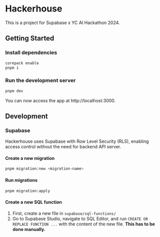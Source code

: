 # Hackerhouse

This is a project for Supabase x YC AI Hackathon 2024.

## Getting Started

### Install dependencies

```bash
corepack enable
pnpm i
```

### Run the development server

```bash
pnpm dev
```

You can now access the app at http://localhost:3000.

## Development

### Supabase

Hackerhouse uses Supabase with Row Level Security (RLS), enabling access control without the need for backend API server.

#### Create a new migration

```bash
pnpm migration:new <migration-name>
```

#### Run migrations

```bash
pnpm migration:apply
```

#### Create a new SQL function

1. First, create a new file in `supabase/sql-functions/`
2. Go to Supabase Studio, navigate to SQL Editor, and run `CREATE OR REPLACE FUNCTION ...` with the content of the new file. **This has to be done manually.**
